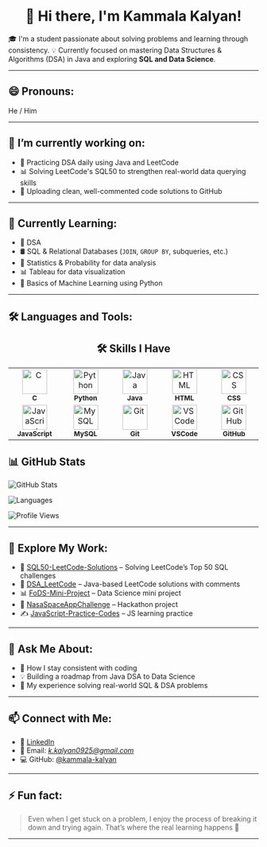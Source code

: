 <!--
**kammala-kalyan/kammala-kalyan** is a ✨ _special_ ✨ repository because its `README.md` (this file) appears on your GitHub profile.
-->

<h1 align="center"><strong>👋 Hi there, I'm Kammala Kalyan!</strong></h1>

🎓 I'm a student passionate about solving problems and learning through consistency.
💡 Currently focused on mastering Data Structures & Algorithms (DSA) in Java and exploring **SQL and Data Science**.

---

## 😄 Pronouns:

He / Him

---
## 🔭 I’m currently working on:

* 📘 Practicing DSA daily using Java and LeetCode
* 📊 Solving LeetCode's SQL50 to strengthen real-world data querying skills
* 📂 Uploading clean, well-commented code solutions to GitHub

---

## 🌱 Currently Learning:

* 📘 DSA
* 🛢️ SQL & Relational Databases (`JOIN`, `GROUP BY`, subqueries, etc.)
* 📐 Statistics & Probability for data analysis
* 📊 Tableau for data visualization
* 🤖 Basics of Machine Learning using Python

---

## 🛠️ Languages and Tools:

<h2 align="center">🛠️ Skills I Have</h2>

<table align="center">
  <tr>
    <td align="center" width="100">
      <img src="https://cdn.jsdelivr.net/gh/devicons/devicon/icons/c/c-original.svg" width="50" height="50" alt="C"/>
      <br/><sub><b>C</b></sub>
    </td>
    <td align="center" width="100">
      <img src="https://cdn.jsdelivr.net/gh/devicons/devicon/icons/python/python-original.svg" width="50" height="50" alt="Python"/>
      <br/><sub><b>Python</b></sub>
    </td>
    <td align="center" width="100">
      <img src="https://cdn.jsdelivr.net/gh/devicons/devicon/icons/java/java-original.svg" width="50" height="50" alt="Java"/>
      <br/><sub><b>Java</b></sub>
    </td>
    <td align="center" width="100">
      <img src="https://cdn.jsdelivr.net/gh/devicons/devicon/icons/html5/html5-original.svg" width="50" height="50" alt="HTML"/>
      <br/><sub><b>HTML</b></sub>
    </td>
    <td align="center" width="100">
      <img src="https://cdn.jsdelivr.net/gh/devicons/devicon/icons/css3/css3-original.svg" width="50" height="50" alt="CSS"/>
      <br/><sub><b>CSS</b></sub>
    </td>
  </tr>
  <tr>
    <td align="center" width="100">
      <img src="https://cdn.jsdelivr.net/gh/devicons/devicon/icons/javascript/javascript-original.svg" width="50" height="50" alt="JavaScript"/>
      <br/><sub><b>JavaScript</b></sub>
    </td>
    <td align="center" width="100">
      <img src="https://cdn.jsdelivr.net/gh/devicons/devicon/icons/mysql/mysql-original.svg" width="50" height="50" alt="MySQL"/>
      <br/><sub><b>MySQL</b></sub>
    </td>
    <td align="center" width="100">
      <img src="https://cdn.jsdelivr.net/gh/devicons/devicon/icons/git/git-original.svg" width="50" height="50" alt="Git"/>
      <br/><sub><b>Git</b></sub>
    </td>
    <td align="center" width="100">
      <img src="https://cdn.jsdelivr.net/gh/devicons/devicon/icons/vscode/vscode-original.svg" width="50" height="50" alt="VSCode"/>
      <br/><sub><b>VSCode</b></sub>
    </td>
    <td align="center" width="100">
      <img src="https://cdn.jsdelivr.net/gh/devicons/devicon/icons/github/github-original.svg" width="50" height="50" alt="GitHub"/>
      <br/><sub><b>GitHub</b></sub>
    </td>
  </tr>
</table>


## 📊 GitHub Stats

<!-- GitHub Stats -->

![GitHub Stats](https://github-readme-stats.vercel.app/api?username=kammala-kalyan\&show_icons=true\&theme=radical)

<!-- Language Summary -->

![Languages](https://github-readme-stats.vercel.app/api/top-langs/?username=kammala-kalyan\&layout=compact\&theme=radical)

<!-- Profile Views -->

![Profile Views](https://komarev.com/ghpvc/?username=kammala-kalyan\&style=flat-square\&color=blue)

---

## 📌 Explore My Work:

* 📘 [SQL50-LeetCode-Solutions](https://github.com/kammala-kalyan/SQL50-LeetCode-Solutions) – Solving LeetCode’s Top 50 SQL challenges
* 🔢 [DSA\_LeetCode](https://github.com/kammala-kalyan/DSA_LeetCode) – Java-based LeetCode solutions with comments
* 📊 [FoDS-Mini-Project](https://github.com/kammala-kalyan/FoDS-Mini-Project) – Data Science mini project
* 🚀 [NasaSpaceAppChallenge](https://github.com/kammala-kalyan/NasaSpaceAppChallenge) – Hackathon project
* ✍️ [JavaScript-Practice-Codes](https://github.com/kammala-kalyan/JAVASCRIP-PRACTICE-CODES) – JS learning practice

---

## 💬 Ask Me About:

* 🔁 How I stay consistent with coding
* 💡 Building a roadmap from Java DSA to Data Science
* 📌 My experience solving real-world SQL & DSA problems

---

## 📫 Connect with Me:

* 💼 [LinkedIn](https://www.linkedin.com/in/kammala-kalyan-a24909290/)
* 📧 Email: *[k.kalyan0925@gmail.com](mailto:k.kalyan0925@gmail.com)*
* 💻 GitHub: [@kammala-kalyan](https://github.com/kammala-kalyan)

---


## ⚡ Fun fact:

> Even when I get stuck on a problem, I enjoy the process of breaking it down and trying again. That’s where the real learning happens 🚀

---
